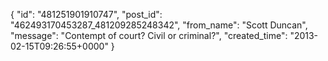  {
   "id": "481251901910747",
   "post_id": "462493170453287_481209285248342",
   "from_name": "Scott Duncan",
   "message": "Contempt of court? Civil or criminal?",
   "created_time": "2013-02-15T09:26:55+0000"
 }
